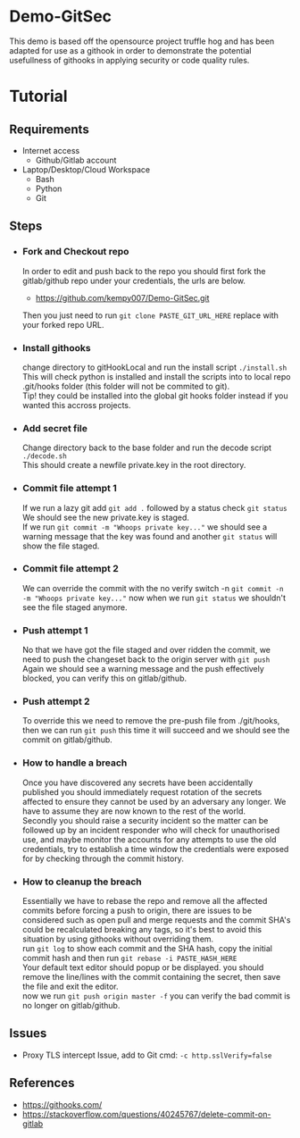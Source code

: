 # Demo-GitSec

This demo is based off the opensource project truffle hog and has been adapted for use as a githook in order to demonstrate the potential usefullness of githooks in applying security or code quality rules.

# Tutorial

## Requirements
- Internet access
  - Github/Gitlab account
- Laptop/Desktop/Cloud Workspace
  - Bash
  - Python
  - Git

## Steps
- ### Fork and Checkout repo 
  In order to edit and push back to the repo you should first fork the gitlab/github repo under your credentials, the urls are below. <br>
  - https://github.com/kempy007/Demo-GitSec.git 
  
  Then you just need to run ```git clone PASTE_GIT_URL_HERE``` replace with your forked repo URL.
- ### Install githooks 
  change directory to gitHookLocal and run the install script ```./install.sh``` <br> This will check python is installed and install the scripts into to local repo .git/hooks folder (this folder will not be commited to git). <br> Tip! they could be installed into the global git hooks folder instead if you wanted this accross projects.
- ### Add secret file
  Change directory back to the base folder and run the decode script ```./decode.sh``` <br> This should create a newfile private.key in the root directory.
- ### Commit file attempt 1
  If we run a lazy git add ```git add .``` followed by a status check ```git status``` We should see the new private.key is staged. <br> If we run ```git commit -m "Whoops private key..."``` we should see a warning message that the key was found and another ```git status``` will show the file staged.
- ### Commit file attempt 2
  We can override the commit with the no verify switch -n ```git commit -n -m "Whoops private key..."``` now when we run ```git status``` we shouldn't see the file staged anymore.
- ### Push attempt 1
  No that we have got the file staged and over ridden the commit, we need to push the changeset back to the origin server with ```git push``` Again we should see a warning message and the push effectively blocked, you can verify this on gitlab/github.
- ### Push attempt 2
  To override this we need to remove the pre-push file from ./git/hooks, then we can run ```git push``` this time it will succeed and we should see the commit on gitlab/github.
- ### How to handle a breach
  Once you have discovered any secrets have been accidentally published you should immediately request rotation of the secrets affected to ensure they cannot be used by an adversary any longer. We have to assume they are now known to the rest of the world. <br>
  Secondly you should raise a security incident so the matter can be followed up by an incident responder who will check for unauthorised use, and maybe monitor the accounts for any attempts to use the old credentials, try to establish a time window the credentials were exposed for by checking through the commit history.

- ### How to cleanup the breach
  Essentially we have to rebase the repo and remove all the affected commits before forcing a push to origin, there are issues to be considered such as open pull and merge requests and the commit SHA's could be recalculated breaking any tags, so it's best to avoid this situation by using githooks without overriding them. <br>
  run ```git log``` to show each commit and the SHA hash, copy the initial commit hash and then run ```git rebase -i PASTE_HASH_HERE``` <br>
  Your default text editor should popup or be displayed. you should remove the line/lines with the commit containing the secret, then save the file and exit the editor. <br>
  now we run ```git push origin master -f``` you can verify the bad commit is no longer on gitlab/github.





## Issues
- Proxy TLS intercept Issue, add to Git cmd: ``` -c http.sslVerify=false ```



## References
- https://githooks.com/
- https://stackoverflow.com/questions/40245767/delete-commit-on-gitlab
